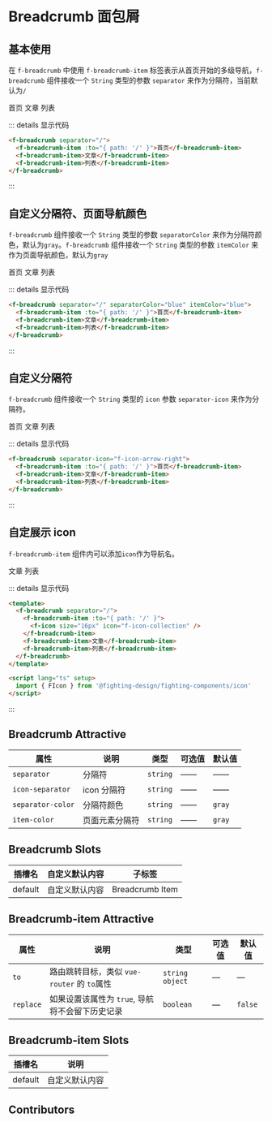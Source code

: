 # Breadcrumb 面包屑

## 基本使用

在 `f-breadcrumb` 中使用 `f-breadcrumb-item` 标签表示从首页开始的多级导航，`f-breadcrumb` 组件接收一个 `String` 类型的参数 `separator` 来作为分隔符，当前默认为`/`

<f-breadcrumb separator="/">
  <f-breadcrumb-item :to="{ path: '/' }">首页</f-breadcrumb-item>
  <f-breadcrumb-item>文章</f-breadcrumb-item>
  <f-breadcrumb-item>列表</f-breadcrumb-item>
</f-breadcrumb>

::: details 显示代码

```html
<f-breadcrumb separator="/">
  <f-breadcrumb-item :to="{ path: '/' }">首页</f-breadcrumb-item>
  <f-breadcrumb-item>文章</f-breadcrumb-item>
  <f-breadcrumb-item>列表</f-breadcrumb-item>
</f-breadcrumb>
```

:::

## 自定义分隔符、页面导航颜色

`f-breadcrumb` 组件接收一个 `String` 类型的参数 `separatorColor` 来作为分隔符颜色，默认为`gray`。`f-breadcrumb` 组件接收一个 `String` 类型的参数 `itemColor` 来作为页面导航颜色，默认为`gray`

<f-breadcrumb separator="/" separatorColor="blue" itemColor="blue">
  <f-breadcrumb-item :to="{ path: '/' }">首页</f-breadcrumb-item>
  <f-breadcrumb-item>文章</f-breadcrumb-item>
  <f-breadcrumb-item>列表</f-breadcrumb-item>
</f-breadcrumb>

::: details 显示代码

```html
<f-breadcrumb separator="/" separatorColor="blue" itemColor="blue">
  <f-breadcrumb-item :to="{ path: '/' }">首页</f-breadcrumb-item>
  <f-breadcrumb-item>文章</f-breadcrumb-item>
  <f-breadcrumb-item>列表</f-breadcrumb-item>
</f-breadcrumb>
```

:::

## 自定义分隔符

`f-breadcrumb` 组件接收一个 `String` 类型的 `icon` 参数 `separator-icon` 来作为分隔符。

<f-breadcrumb separator-icon="f-icon-arrow-right">
  <f-breadcrumb-item :to="{ path: '/' }">首页</f-breadcrumb-item>
  <f-breadcrumb-item>文章</f-breadcrumb-item>
  <f-breadcrumb-item>列表</f-breadcrumb-item>
</f-breadcrumb>

::: details 显示代码

```html
<f-breadcrumb separator-icon="f-icon-arrow-right">
  <f-breadcrumb-item :to="{ path: '/' }">首页</f-breadcrumb-item>
  <f-breadcrumb-item>文章</f-breadcrumb-item>
  <f-breadcrumb-item>列表</f-breadcrumb-item>
</f-breadcrumb>
```

:::

## 自定展示 icon

`f-breadcrumb-item` 组件内可以添加`icon`作为导航名。

<f-breadcrumb separator="/">
  <f-breadcrumb-item :to="{ path: '/' }"><f-icon size="16px" icon="f-icon-collection"/></f-breadcrumb-item>
  <f-breadcrumb-item>文章</f-breadcrumb-item>
  <f-breadcrumb-item>列表</f-breadcrumb-item>
</f-breadcrumb>

::: details 显示代码

```html
<template>
  <f-breadcrumb separator="/">
    <f-breadcrumb-item :to="{ path: '/' }">
      <f-icon size="16px" icon="f-icon-collection" />
    </f-breadcrumb-item>
    <f-breadcrumb-item>文章</f-breadcrumb-item>
    <f-breadcrumb-item>列表</f-breadcrumb-item>
  </f-breadcrumb>
</template>

<script lang="ts" setup>
  import { FIcon } from '@fighting-design/fighting-components/icon'
</script>
```

:::

## Breadcrumb Attractive

| 属性              | 说明           | 类型     | 可选值 | 默认值 |
| ----------------- | -------------- | -------- | ------ | ------ |
| `separator`       | 分隔符         | `string` | ——     | ——     |
| `icon-separator`  | icon 分隔符    | `string` | ——     | ——     |
| `separator-color` | 分隔符颜色     | `string` | ——     | `gray` |
| `item-color`      | 页面元素分隔符 | `string` | ——     | `gray` |

## Breadcrumb Slots

| 插槽名  | 自定义默认内容 | 子标签          |
| ------- | -------------- | --------------- |
| default | 自定义默认内容 | Breadcrumb Item |

## Breadcrumb-item Attractive

| 属性      | 说明                                            | 类型              | 可选值 | 默认值  |
| --------- | ----------------------------------------------- | ----------------- | ------ | ------- |
| `to`      | 路由跳转目标，类似 `vue-router` 的 `to`属性     | `string` `object` | —      | —       |
| `replace` | 如果设置该属性为 `true`, 导航将不会留下历史记录 | `boolean`         | —      | `false` |

## Breadcrumb-item Slots

| 插槽名  | 说明           |
| ------- | -------------- |
| default | 自定义默认内容 |

## Contributors

<a href="https://github.com/Tyh2001" target="_blank">
  <f-avatar round src="https://avatars.githubusercontent.com/u/73180970?v=4" />
</a>

<a href="https://github.com/onechuan" target="_blank">
  <f-avatar round src="https://avatars.githubusercontent.com/u/98402209?v=4" />
</a>

<style scoped>
.f-button {
  margin: 5px;
}
.f-button-group-vertical .f-button,
.f-button-group .f-button {
  margin: 0;
}
</style>
